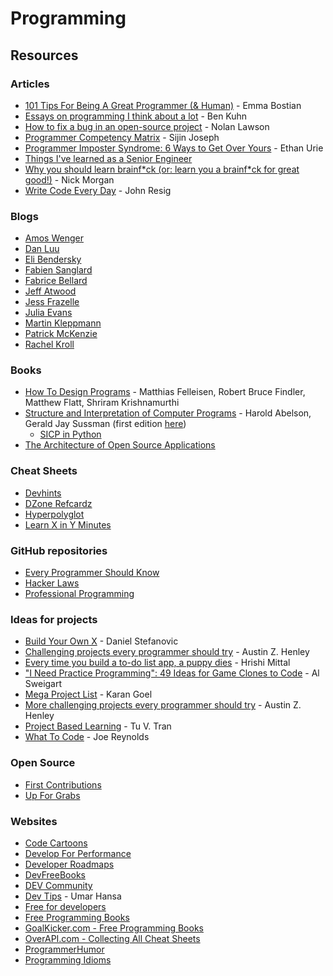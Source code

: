 # Programming

## Resources

### Articles

* [101 Tips For Being A Great Programmer \(& Human\)](https://dev.to/emmabostian/101-tips-for-being-a-great-programmer-human-36nl) - Emma Bostian
* [Essays on programming I think about a lot](https://www.benkuhn.net/progessays/) - Ben Kuhn
* [How to fix a bug in an open-source project](https://nolanlawson.com/2015/12/28/how-to-fix-a-bug-in-an-open-source-project/) - Nolan Lawson
* [Programmer Competency Matrix](https://sijinjoseph.netlify.app/programmer-competency-matrix/) - Sijin Joseph
* [Programmer Imposter Syndrome: 6 Ways to Get Over Yours](https://www.codingdojo.com/blog/programmer-imposter-syndrome) - Ethan Urie
* [Things I've learned as a Senior Engineer](https://old.reddit.com/r/ExperiencedDevs/comments/nmodyl/drunk_post_things_ive_learned_as_a_sr_engineer/)
* [Why you should learn brainf\*ck \(or: learn you a brainf\*ck for great good!\)](https://skilldrick.co.uk/2011/02/why-you-should-learn-brainfuck-or-learn-you-a-brainfuck-for-great-good/) - Nick Morgan
* [Write Code Every Day](https://johnresig.com/blog/write-code-every-day/) - John Resig

### Blogs

* [Amos Wenger](https://fasterthanli.me/)
* [Dan Luu](https://danluu.com/)
* [Eli Bendersky](https://eli.thegreenplace.net/)
* [Fabien Sanglard](https://fabiensanglard.net/)
* [Fabrice Bellard](https://bellard.org/)
* [Jeff Atwood](https://blog.codinghorror.com/)
* [Jess Frazelle](https://blog.jessfraz.com/)
* [Julia Evans](https://jvns.ca/)
* [Martin Kleppmann](https://martin.kleppmann.com/archive.html)
* [Patrick McKenzie](https://kalzumeus.com/)
* [Rachel Kroll](https://rachelbythebay.com/)

### Books

* [How To Design Programs](https://htdp.org/2018-01-06/Book/) - Matthias Felleisen, Robert Bruce Findler, Matthew Flatt, Shriram Krishnamurthi
* [Structure and Interpretation of Computer Programs](https://sarabander.github.io/sicp/) - Harold Abelson, Gerald Jay Sussman \(first edition [here](https://mitpress.mit.edu/sites/default/files/sicp/full-text/book/book.html)\)
  * [SICP in Python](https://wizardforcel.gitbooks.io/sicp-in-python/content/)
* [The Architecture of Open Source Applications](https://aosabook.org/en/index.html)

### Cheat Sheets

* [Devhints](https://devhints.io/)
* [DZone Refcardz](https://dzone.com/refcardz)
* [Hyperpolyglot](https://hyperpolyglot.org/)
* [Learn X in Y Minutes](https://learnxinyminutes.com/)

### GitHub repositories

* [Every Programmer Should Know](https://github.com/mtdvio/every-programmer-should-know)
* [Hacker Laws](https://github.com/dwmkerr/hacker-laws)
* [Professional Programming](https://github.com/charlax/professional-programming)

### Ideas for projects

* [Build Your Own X](https://github.com/danistefanovic/build-your-own-x) - Daniel Stefanovic
* [Challenging projects every programmer should try](https://web.eecs.utk.edu/~azh/blog/challengingprojects.html) - Austin Z. Henley
* [Every time you build a to-do list app, a puppy dies](https://www.freecodecamp.org/news/every-time-you-build-a-to-do-list-app-a-puppy-dies-505b54637a5d/) - Hrishi Mittal
* ["I Need Practice Programming": 49 Ideas for Game Clones to Code](https://inventwithpython.com/blog/2012/02/20/i-need-practice-programming-49-ideas-for-game-clones-to-code/) - Al Sweigart
* [Mega Project List](https://github.com/karan/Projects) - Karan Goel
* [More challenging projects every programmer should try](https://web.eecs.utk.edu/~azh/blog/morechallengingprojects.html) - Austin Z. Henley
* [Project Based Learning](https://github.com/tuvtran/project-based-learning) - Tu V. Tran
* [What To Code](https://github.com/joereynolds/what-to-code) - Joe Reynolds

### Open Source

* [First Contributions](https://firstcontributions.github.io/)
* [Up For Grabs](https://up-for-grabs.net/#/)

### Websites

* [Code Cartoons](https://code-cartoons.com/)
* [Develop For Performance](http://developforperformance.com/)
* [Developer Roadmaps](https://roadmap.sh/)
* [DevFreeBooks](https://devfreebooks.github.io/)
* [DEV Community](https://dev.to/)
* [Dev Tips](https://umaar.com/dev-tips/) - Umar Hansa
* [Free for developers](https://free-for.dev/#/)
* [Free Programming Books](https://ebookfoundation.github.io/free-programming-books/)
* [GoalKicker.com - Free Programming Books](https://books.goalkicker.com/)
* [OverAPI.com - Collecting All Cheat Sheets](https://overapi.com/)
* [ProgrammerHumor](https://programmerhumor.io/)
* [Programming Idioms](https://www.programming-idioms.org/)

